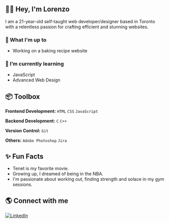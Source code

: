 ## 👋🏼 Hey, I'm Lorenzo 

I am a 21-year-old self-taught web developer/designer based in Toronto with a relentless passion for crafting efficient and stunning websites.<br>

### 🚀 What I'm up to<br>

- Working on a baking recipe website<br>

### 🌱 I’m currently learning<br>

- JavaScript<br>
- Advanced Web Design<br>

## 📦 Toolbox

**Frontend Development:** `HTML` `CSS` `JavaScript`

**Backend Development:** `C` `C++`

**Version Control:** `Git`

**Others:** `Adobe Photoshop` `Jira`

## ✨ Fun Facts 

- Tenet is my favorite movie.
- Growing up, I dreamed of being in the NBA.
- I'm passionate about working out, finding strength and solace in my gym sessions.
 
## 🌎 Connect with me
[![LinkedIn](https://img.shields.io/badge/LinkedIn-%230077B5.svg?logo=linkedin&logoColor=white)](https://linkedin.com/in/lorenzo-tommasi-747a91285/) 

